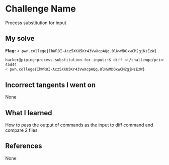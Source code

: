 # Challenge Name
Process substitution for input

## My solve
**Flag:** `< pwn.college{IhWR8I-Acz5XKU5Kr43VwXcpAQq.0lNwMDOxwCM2gjNzEzW}`

```bash
hacker@piping~process-substitution-for-input:~$ diff <(/challenge/print_decoys_and_flag) <(/challenge/print_decoys)
45d44
< pwn.college{IhWR8I-Acz5XKU5Kr43VwXcpAQq.0lNwMDOxwCM2gjNzEzW}
```

## Incorrect tangents I went on
None

## What I learned
How to pass the output of commands as the input to diff command and compare 2 files

## References 
None
